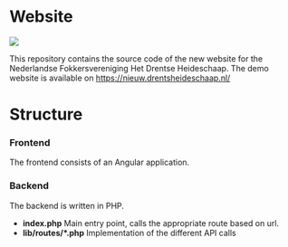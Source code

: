 # Website
![](https://github.com/nfdh/website/workflows/CI/badge.svg)

This repository contains the source code of the new website for the Nederlandse Fokkersvereniging
Het Drentse Heideschaap.
The demo website is available on https://nieuw.drentsheideschaap.nl/

# Structure
### Frontend
The frontend consists of an Angular application.

### Backend
The backend is written in PHP.
- **index.php** Main entry point, calls the appropriate route based on url.
- **lib/routes/*.php** Implementation of the different API calls
